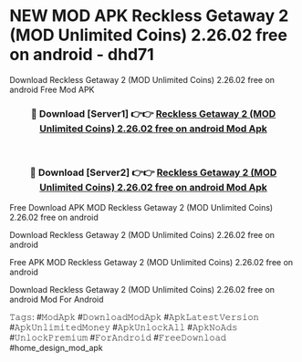 # NEW MOD APK Reckless Getaway 2 (MOD Unlimited Coins) 2.26.02 free on android - dhd71
Download Reckless Getaway 2 (MOD Unlimited Coins) 2.26.02 free on android Free Mod APK

<div align="center">
<h3>🔴 Download [Server1] 👉👉 <a href="https://apk-comot.site?title=Reckless_Getaway_2_(MOD_Unlimited_Coins)_2.26.02_free_on_android">Reckless Getaway 2 (MOD Unlimited Coins) 2.26.02 free on android Mod Apk</a></h3><br>

<h3>🔴 Download [Server2] 👉👉 <a href="https://apk-comot.site?title=Reckless_Getaway_2_(MOD_Unlimited_Coins)_2.26.02_free_on_android">Reckless Getaway 2 (MOD Unlimited Coins) 2.26.02 free on android Mod Apk</a></h3>
</div>


Free Download APK MOD Reckless Getaway 2 (MOD Unlimited Coins) 2.26.02 free on android

Download Reckless Getaway 2 (MOD Unlimited Coins) 2.26.02 free on android 

Free APK MOD Reckless Getaway 2 (MOD Unlimited Coins) 2.26.02 free on android 

Download Reckless Getaway 2 (MOD Unlimited Coins) 2.26.02 free on android Mod For Android

𝚃𝚊𝚐𝚜: #𝙼𝚘𝚍𝙰𝚙𝚔 #𝙳𝚘𝚠𝚗𝚕𝚘𝚊𝚍𝙼𝚘𝚍𝙰𝚙𝚔 #𝙰𝚙𝚔𝙻𝚊𝚝𝚎𝚜𝚝𝚅𝚎𝚛𝚜𝚒𝚘𝚗 #𝙰𝚙𝚔𝚄𝚗𝚕𝚒𝚖𝚒𝚝𝚎𝚍𝙼𝚘𝚗𝚎𝚢 #𝙰𝚙𝚔𝚄𝚗𝚕𝚘𝚌𝚔𝙰𝚕𝚕 #𝙰𝚙𝚔𝙽𝚘𝙰𝚍𝚜 #𝚄𝚗𝚕𝚘𝚌𝚔𝙿𝚛𝚎𝚖𝚒𝚞𝚖 #𝙵𝚘𝚛𝙰𝚗𝚍𝚛𝚘𝚒𝚍 #𝙵𝚛𝚎𝚎𝙳𝚘𝚠𝚗𝚕𝚘𝚊𝚍 #home_design_mod_apk
